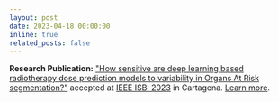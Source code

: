 ```yaml
---
layout: post
date: 2023-04-18 00:00:00
inline: true
related_posts: false
---
```


**Research Publication:** ["How sensitive are deep learning based radiotherapy dose prediction models to variability in Organs At Risk segmentation?"](https://ieeexplore.ieee.org/abstract/document/10230559) accepted at [IEEE ISBI 2023](https://biomedicalimaging.org/2023/) in Cartagena. <a href="{% link _projects/2023-isbi-deepdosesens.md %}">Learn more</a>.